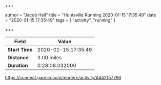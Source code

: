 +++

author = "Jacob Hell"
title = "Huntsville Running 2020-01-15 17:35:49"
date = "2020-01-15 17:35:49"
tags = [
    "activity", "running"
]

+++

<!--more-->

|Field  |Value  |
|--- | --- |
|**Start Time**|2020-01-15 17:35:49|
|**Distance**|3.00 miles|
|**Duration**|0:28:08.032000|

https://connect.garmin.com/modern/activity/4442157796